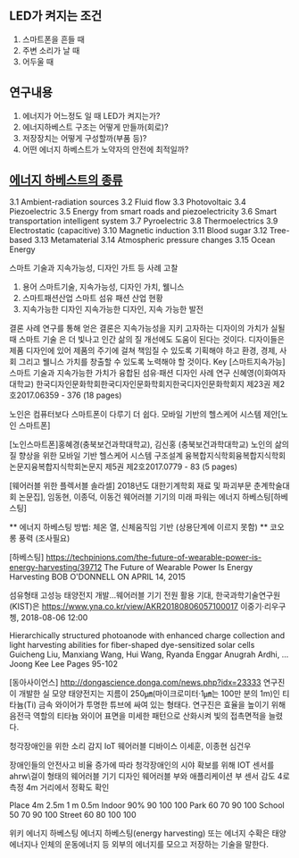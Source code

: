 ## LED가 켜지는 조건
1. 스마트폰을 흔들 때
2. 주변 소리가 날 때
3. 어두울 때

## 연구내용 
1. 에너지가 어느정도 일 때 LED가 켜지는가?
2. 에너지하베스트 구조는 어떻게 만들까(회로)?
3. 저장장치는 어떻게 구성할까(부품 등)?
4. 어떤 에너지 하베스트가 노약자의 안전에 최적일까?

## [에너지 하베스트의 종류](https://en.wikipedia.org/wiki/Energy_harvesting)

3.1	Ambient-radiation sources
3.2	Fluid flow
3.3	Photovoltaic
3.4	Piezoelectric
3.5	Energy from smart roads and piezoelectricity
3.6	Smart transportation intelligent system
3.7	Pyroelectric
3.8	Thermoelectrics
3.9	Electrostatic (capacitive)
3.10	Magnetic induction
3.11	Blood sugar
3.12	Tree-based
3.13	Metamaterial
3.14	Atmospheric pressure changes
3.15	Ocean Energy



스마트 기술과 지속가능성, 디자인 가트 등 사례 고찰
1. 용어
  스마트기술, 지속가능성, 디자인 가치, 웰니스
2. 스마트패션산업
  스마트 섬유 패션 산업 현황
3. 지속가능한 디자인
  지속가능한 디자인, 지속 가능한 발전

결론
 사례 연구를 통해 얻은 결론은 지속가능성을 지키 고자하는 디자이의 가치가 실될 때 스마트 기술 은 더 빛나고 인간 삶의 질 개선에도 도움이 된다는 것이다. 디자이들은 제품 디자인에 있어 제품의 주기에 걸쳐 책임질 수 있도록 기획해야 하고 환경, 경제, 사회 그리고 웰니스 가치를 창출할 수 있도록 노력해야 할 것이다. 
Key 
[스마트지속가능]
스마트 기술과 지속가능한 가치가 융합된 섬유·패션 디자인 사례 연구
신혜영(이화여자대학교)
한국디자인문화학회한국디자인문화학회지한국디자인문화학회지 제23권 제2호2017.06359 - 376 (18 pages)


노인은 컴퓨터보다 스마트폰이 다루기 더 쉽다. 모바일 기반의 헬스케어 시스템 제안[노인 스마트폰]


[노인스마트폰]홍혜경(충북보건과학대학교),  김신홍 (충북보건과학대학교)
노인의 삶의 질 향상을 위한 모바일 기반 헬스케어 시스템 구조설계
융복합지식학회융복합지식학회논문지융복합지식학회논문지 제5권 제2호2017.0779 - 83 (5 pages)

[웨어러블 위한 플렉서블 솔라셀]
2018년도 대한기계학회 재료 및 파괴부문 춘계학술대회 논문집], 임동현, 이종덕, 이동건
웨어러블 기기의 미래 파워는 에너지 하베스팅[하베스팅]

** 에너지 하베스팅 방법: 체온 열, 신체움직임 기반 (상용단계에 이르지 못함)
** 코오롱 풍력 (조사필요)

[하베스팅]
https://techpinions.com/the-future-of-wearable-power-is-energy-harvesting/39712
The Future of Wearable Power Is Energy Harvesting
BOB O'DONNELL ON APRIL 14, 2015


섬유형태 고성능 태양전지 개발…웨어러블 기기 전원 활용 기대, 한국과학기술연구원(KIST)은
https://www.yna.co.kr/view/AKR20180806057100017
이중기·리우구쳉, 2018-08-06 12:00

Hierarchically structured photoanode with enhanced charge collection and light harvesting abilities for fiber-shaped dye-sensitized solar cells
Guicheng Liu, Manxiang Wang, Hui Wang, Ryanda Enggar Anugrah Ardhi, ... Joong Kee Lee
Pages 95-102

[동아사이언스]
http://dongascience.donga.com/news.php?idx=23333 
연구진이 개발한 실 모양 태양전지는 지름이 250㎛(마이크로미터·1㎛는 100만 분의 1m)인 티타늄(Ti) 금속 와이어가 투명한 튜브에 싸여 있는 형태다. 연구진은 효율을 높이기 위해 음전극 역할의 티타늄 와이어 표면을 미세한 패턴으로 산화시켜 빛의 접촉면적을 늘렸다. 

청각장애인을 위한 소리 감지 IoT 웨어러블 디바이스
이세훈, 이종현 심건우

장애인들의 안전사고 비율 증가에 따라
청각장애인의 시야 확보를 위해
IOT 센서를 ahrw\걸이 형태의 웨어러블 기기
디자인
웨어러블 부와 애플리케이션 부
센서 감도 4로 측정 4m 거리에서 정확도 확인


Place
4m
2.5m
1 m
0.5m
Indoor
90%
90
100
100
Park
60
70
90
100
School
50
70
90
100
Street
60
80
100
100


위키
에너지 하베스팅
에너지 하베스팅(energy harvesting) 또는 에너지 수확은 태양 에너지나 인체의 운동에너지 등 외부의 에너지를 모으고 저장하는 기술을 말한다.
